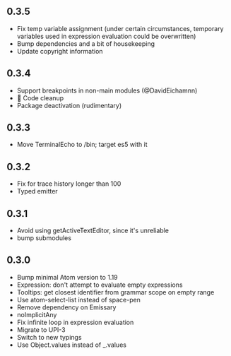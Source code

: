 ## 0.3.5
* Fix temp variable assignment (under certain circumstances, temporary variables used in expression evaluation could be overwritten)
* Bump dependencies and a bit of housekeeping
* Update copyright information

## 0.3.4
* Support breakpoints in non-main modules (@DavidEichamnn)
* :art: Code cleanup
* Package deactivation (rudimentary)

## 0.3.3
* Move TerminalEcho to \/bin; target es5 with it

## 0.3.2
* Fix for trace history longer than 100
* Typed emitter

## 0.3.1
* Avoid using getActiveTextEditor, since it's unreliable
* bump submodules

## 0.3.0
* Bump minimal Atom version to 1.19
* Expression: don't attempt to evaluate empty expressions
* Tooltips: get closest identifier from grammar scope on empty range
* Use atom-select-list instead of space-pen
* Remove dependency on Emissary
* noImplicitAny
* Fix infinite loop in expression evaluation
* Migrate to UPI-3
* Switch to new typings
* Use Object.values instead of \_.values
